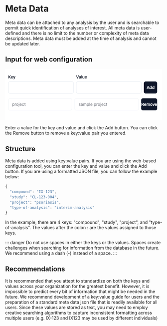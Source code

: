 # Meta Data
Meta data can be attached to any analysis by the user and is searchable to permit quick identification of analyses of interest. All meta data is user-defined and there is no limit to the number or complexity of meta data descriptions. Meta data must be added at the time of analysis and cannot be updated later.

## Input for web configuration
![Meta data configuration input](./images/Meta_input.png)

Enter a value for the key and value and click the Add button. You can click the Remove button to remove a key:value pair you entered.

## Structure
Meta data is added using key:value pairs. If you are using the web-based configuration tool, you can enter the key and value and click the Add button. If you are using a formatted JSON file, you can follow the example below:

```js
{
  "compound": "IX-123",
  "study": "CL-123-004",
  "project": "psoriasis",
  "type-of-analysis": "interim-analysis"
}
```
In the example, there are 4 keys: "compound", "study", "project", and "type-of-analysis". The values after the colon : are the values assigned to those keys. 

::: danger
Do not use spaces in either the keys or the values. Spaces create challenges when searching for information from the database in the future. We recommend using a dash (-) instead of a space.
:::

## Recommendations
It is recommended that you attept to standardize on both the keys and values across your organization for the greatest benefit. However, it is impossible to predict every bit of information that might be needed in the future. We recommend development of a key:value guide for users and the preparation of a standard meta data json file that is readily available for all users. Since these values are stored as text, you may need to employ creative searching algorithms to capture inconsistent formatting across multiple users (e.g. IX-123 and IX123 may be used by different individuals)


